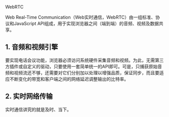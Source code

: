 <div class="title"> WebRTC</div>

Web Real-Time Communication（Web实时通信，WebRTC）由一组标准、协议和JavaScript API组成，用于实现浏览器之间（端到端）的音频、视频及数据共享。

## 1. 音频和视频引擎
要实现电话会议功能，浏览器必须访问系统硬件采集音频和视频。为此，无需第三方插件或自定义的驱动，只要使用一套简单统一的API即可。可是，只捕获原始音频和视频流还不够，还需要对它们分别加以处理以增强品质，保证同步，而且要适应不断变化的带宽和客户端之间的网络延迟调整输出的比特率。

## 2. 实时网络传输
实时通信讲究的就是及时、当下。